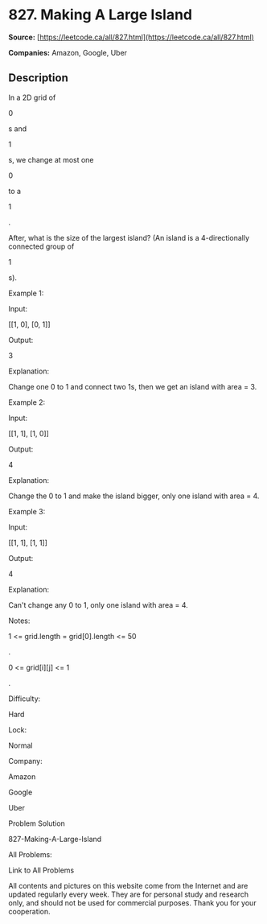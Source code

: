 # 827. Making A Large Island

**Source:** [https://leetcode.ca/all/827.html](https://leetcode.ca/all/827.html)

**Companies:** Amazon, Google, Uber

## Description

In a 2D grid of

0

s and

1

s, we change at most one

0

to
        a

1

.

After, what is the size of the largest island? (An island is a 4-directionally connected
        group of

1

s).

Example 1:

Input:

[[1, 0], [0, 1]]

Output:

3

Explanation:

Change one 0 to 1 and connect two 1s, then we get an island with area = 3.

Example 2:

Input:

[[1, 1], [1, 0]]

Output:

4

Explanation:

Change the 0 to 1 and make the island bigger, only one island with area = 4.

Example 3:

Input:

[[1, 1], [1, 1]]

Output:

4

Explanation:

Can't change any 0 to 1, only one island with area = 4.

Notes:

1 <= grid.length = grid[0].length <= 50

.

0 <= grid[i][j] <= 1

.

Difficulty:

Hard

Lock:

Normal

Company:

Amazon

Google

Uber

Problem Solution

827-Making-A-Large-Island

All Problems:

Link to All Problems

All contents and pictures on this website come from the Internet and are updated regularly every week. They are for personal study and research only, and should not be used for commercial purposes. Thank you for your cooperation.

